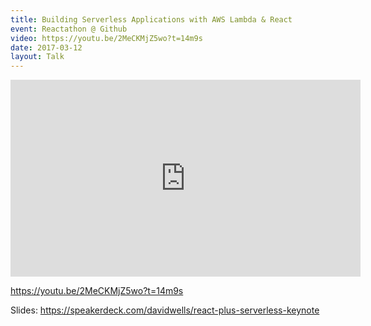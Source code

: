 ```yaml
---
title: Building Serverless Applications with AWS Lambda & React
event: Reactathon @ Github
video: https://youtu.be/2MeCKMjZ5wo?t=14m9s
date: 2017-03-12
layout: Talk
---
```


<iframe width="560" height="315" src="https://www.youtube.com/embed/2MeCKMjZ5wo" frameborder="0" allowfullscreen></iframe>

https://youtu.be/2MeCKMjZ5wo?t=14m9s

Slides: https://speakerdeck.com/davidwells/react-plus-serverless-keynote
